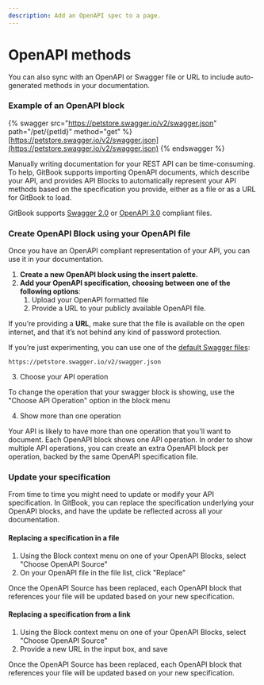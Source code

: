 ```yaml
---
description: Add an OpenAPI spec to a page.
---
```


# OpenAPI methods

You can also sync with an OpenAPI or Swagger file or URL to include auto-generated methods in your documentation.

### Example of an OpenAPI block

{% swagger src="https://petstore.swagger.io/v2/swagger.json" path="/pet/{petId}" method="get" %}
[https://petstore.swagger.io/v2/swagger.json](https://petstore.swagger.io/v2/swagger.json)
{% endswagger %}

Manually writing documentation for your REST API can be time-consuming. To help, GitBook supports importing OpenAPI documents, which describe your API, and provides API Blocks to automatically represent your API methods based on the specification you provide, either as a file or as a URL for GitBook to load.

GitBook supports [Swagger 2.0](https://github.com/OAI/OpenAPI-Specification/blob/main/versions/2.0.md) or [OpenAPI 3.0](https://github.com/OAI/OpenAPI-Specification/blob/main/versions/3.0.3.md) compliant files.

### Create OpenAPI Block using your OpenAPI file

Once you have an OpenAPI compliant representation of your API, you can use it in your documentation.

1. **Create a new OpenAPI block using the insert palette.**
2. **Add your OpenAPI specification, choosing between one of the following options**:
   1. Upload your OpenAPI formatted file
   2. Provide a URL to your publicly available OpenAPI file.

If you’re providing a **URL**, make sure that the file is available on the open internet, and that it’s not behind any kind of password protection.

If you’re just experimenting, you can use one of the [default Swagger files](https://petstore.swagger.io/#/):

`https://petstore.swagger.io/v2/swagger.json`

3. Choose your API operation

To change the operation that your swagger block is showing, use the "Choose API Operation" option in the block menu

4. Show more than one operation

Your API is likely to have more than one operation that you'll want to document. Each OpenAPI block shows one API operation. In order to show multiple API operations, you can create an extra OpenAPI block per operation, backed by the same OpenAPI specification file.

### Update your specification

From time to time you might need to update or modify your API specification. In GitBook, you can replace the specification underlying your OpenAPI blocks, and have the update be reflected across all your documentation.

#### Replacing a specification in a file

1. Using the Block context menu on one of your OpenAPI Blocks, select "Choose OpenAPI Source"
2. On your OpenAPI file in the file list, click "Replace"

Once the OpenAPI Source has been replaced, each OpenAPI block that references your file will be updated based on your new specification.

#### Replacing a specification from a link

1. Using the Block context menu on one of your OpenAPI Blocks, select "Choose OpenAPI Source"
2. Provide a new URL in the input box, and save

Once the OpenAPI Source has been replaced, each OpenAPI block that references your file will be updated based on your new specification.
